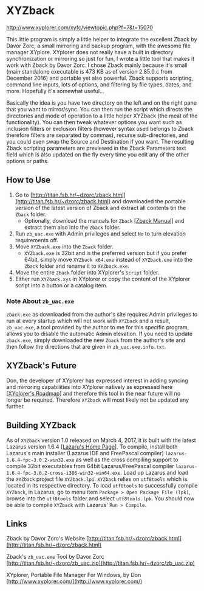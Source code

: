 # XYZback
http://www.xyplorer.com/xyfc/viewtopic.php?f=7&t=15070

This little program is simply a little helper to integrate the excellent Zback by Davor Zorc, a small mirroring and backup program, with the awesome file manager XYplore. XYplorer does not really have a built in directory synchronization or mirroring so just for fun, I wrote a little tool that makes it work with Zback by Davor Zorc. I chose Zback mainly because it's small (main standalone executable is 473 KB as of version 2.85.0.c from December 2016) and portable yet also powerful. Zback supports scripting, command line inputs, lots of options, and filtering by file types, dates, and more. Hopefully it's somewhat useful...

Basically the idea is you have two directory on the left and on the right pane that you want to mirror/sync. You can then run the script which directs the directories and mode of operation to a little helper XYZback (the meat of the functionality). You can then tweak whatever options you want such as inclusion filters or exclusion filters (however syntax used belongs to Zback therefore filters are separated by commas), recurse sub-directories, and you could even swap the Source and Destination if you want. The resulting Zback scripting parameters are previewed in the Zback Parameters text field which is also updated on the fly every time you edit any of the other options or paths.

## How to Use
1. Go to [http://titan.fsb.hr/~dzorc/zback.html](http://titan.fsb.hr/~dzorc/zback.html) and downloaded the portable version of the latest version of Zback and extract all contents tin the `Zback` folder.
	* Optionally, download the manuals for `Zback` [[Zback Manual]](http://titan.fsb.hr/~dzorc/zback_manual.zip) and extract them also into the `Zback` folder.
2. Run `zb_uac.exe` with Admin privileges and select `No` to turn elevation requirements off.
3. Move `XYZback.exe` into the `Zback` folder.
    * `XYZback.exe` is 32bit and is the preferred version but if you prefer 64bit, simply move `XYZback x64.exe` instead of `XYZback.exe` into the `Zback` folder and rename it to `XYZback.exe`.
4. Move the entire `Zback` folder into XYplorer's `Script` folder.
5. Either run `XYZback.xys` in XYplorer or copy the content of the XYplorer script into a button or a catalog item.

### Note About `zb_uac.exe`
`zback.exe` as downloaded from the author's site requires Admin privileges to run at every startup which will not work with `XYZback` and a result, `zb_uac.exe`, a tool provided by the author to me for this specific program, allows you to disable the automatic Admin elevation. If you need to update `zback.exe`, simply downloaded the new `Zback` from the author's site and then follow the directions that are given in `zb_uac.exe.info.txt`.

## XYZback's Future
Don, the developer of XYplorer has expressed interest in adding syncing and mirroring capabilities into XYplorer natively as expressed here [[XYplorer's Roadmap](https://www.xyplorer.com/xyfc/viewtopic.php?t=830)] and therefore this tool in the near future will no longer be required. Therefore `XYZback` will most likely not be updated any further.

## Building XYZback
As of `XYZback` version 1.0 released on March 4, 2017, it is built with the latest Lazarus version 1.6.4 [[Lazaru's Home Page](http://www.lazarus-ide.org/)]. To compile, install both Lazarus's main installer (Lazarus IDE and FreePascal compiler) `lazarus-1.6.4-fpc-3.0.2-win32.exe` as well as the cross compiling support to compile 32bit executables from 64bit Lazarus/FreePascal compiler `lazarus-1.6.4-fpc-3.0.2-cross-i386-win32-win64.exe`. Load up Lazarus and load the `XYZback` project file `XYZback.lpi`. `XYZback` relies on `utf8tools` which is located in its respective directory. To load `utf8tools` to successfully compile `XYZback`, in Lazarus, go to menu item `Package > Open Package File (lpk)`, browse into the `utf8tools` folder and select `utf8tools.lpk`. You should now be able to compile `XYZback` with Lazarus' `Run > Compile`.

## Links
Zback by Davor Zorc's Website
[http://titan.fsb.hr/~dzorc/zback.html](http://titan.fsb.hr/~dzorc/zback.html)

Zback's `zb_uac.exe` Tool by Davor Zorc
[http://titan.fsb.hr/~dzorc/zb_uac.zip](http://titan.fsb.hr/~dzorc/zb_uac.zip)

XYplorer, Portable File Manager For Windows, by Don
[http://www.xyplorer.com/](http://www.xyplorer.com/)
